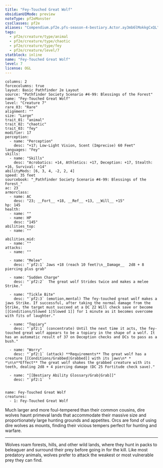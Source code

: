 ```yaml
---
title: "Fey-Touched Great Wolf"
obsidianUIMode: preview
noteType: pf2eMonster
cssClasses: pf2e
aliases: "Compendium.pf2e.pfs-season-4-bestiary.Actor.ay3mb6lMokkgCxQL" 
tags:
  - pf2e/creature/type/animal
  - pf2e/creature/type/chaotic
  - pf2e/creature/type/fey
  - pf2e/creature/level/7
statblock: inline
name: "Fey-Touched Great Wolf"
level: 7
license: OGL
---
```


```statblock
columns: 2
forcecolumns: true
layout: Basic Pathfinder 2e Layout
source: "Pathfinder Society Scenario #4-99: Blessings of the Forest"
name: "Fey-Touched Great Wolf"
level: "Creature 7"
rare_03: "Rare"
alignment: ""
size: "Large"
trait_01: "animal"
trait_02: "chaotic"
trait_03: "fey"
modifier: 17
perception:
  - name: "Perception"
    desc: "+17; Low-Light Vision, Scent (Imprecise) 60 Feet"
languages: "Fey"
skills:
  - name: "Skills"
    desc: "Acrobatics: +14, Athletics: +17, Deception: +17, Stealth: +16, Survival: +14"
abilityMods: [6, 3, 4, -2, 2, 4]
speed: 35 feet
sourcebook: "_Pathfinder Society Scenario #4-99: Blessings of the Forest_"
ac: 23
armorclass:
  - name: AC
    desc: "23; __Fort__ +18, __Ref__ +13, __Will__ +15"
hp: 145
health:
  - name: ""
  - name: HP
    desc: "145"
abilities_top:
  - name: ""

abilities_mid:
  - name: ""
attacks:
  - name: ""

  - name: "Melee"
    desc: "`pf2:1` Jaws +18 (reach 10 feet)\n__Damage__  2d8 + 8 piercing plus grab"

  - name: "Sudden Charge"
    desc: "`pf2:2`  The great wolf Strides twice and makes a melee Strike."

  - name: "Tickle Bite"
    desc: "`pf2:3` (emotion,mental) The fey-touched great wolf makes a jaws Strike. If successful, after taking the normal damage from the Strike, the target must succeed at a DC 22 Will check save or become [[Conditions/Slowed 1|Slowed 1]] for 1 minute as it becomes overcome with fits of laughter."

  - name: "Topiary"
    desc: "`pf2:1` (concentrate) Until the next time it acts, the fey-touched great wolf appears to be a topiary in the shape of a wolf. It has an automatic result of 37 on Deception checks and DCs to pass as a bush."

  - name: "Worry"
    desc: "`pf2:1` (attack) **Requirements** The great wolf has a creature [[Conditions/Grabbed|Grabbed]] with its jaws\n* * *\n\n**Effect** The great wolf shakes the grabbed creature with its teeth, dealing 2d8 + 4 piercing damage (DC 25 Fortitude check save)."

  - name: "[[Bestiary Ability Glossary/Grab|Grab]]"
    desc: "`pf2:1`  "
 
```

```encounter-table
name: Fey-Touched Great Wolf
creatures:
  - 1: Fey-Touched Great Wolf
```



Much larger and more foul-tempered than their common cousins, dire wolves haunt primeval lands that accommodate their massive size and proportionately large hunting grounds and appetites. Orcs are fond of using dire wolves as mounts, finding their vicious tempers perfect for hunting and warfare.

* * *

Wolves roam forests, hills, and other wild lands, where they hunt in packs to beleaguer and surround their prey before going in for the kill. Like most predatory animals, wolves prefer to attack the weakest or most vulnerable prey they can find.
